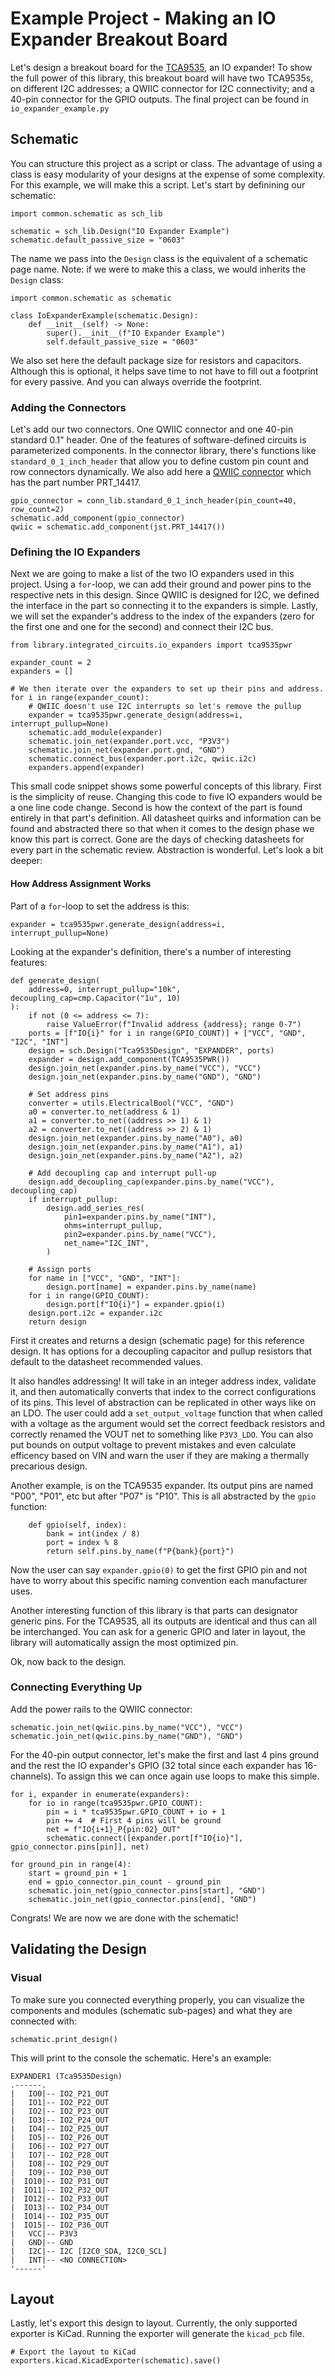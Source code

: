 # Example Project - Making an IO Expander Breakout Board
Let's design a breakout board for the [TCA9535](https://www.ti.com/lit/ds/symlink/tca9535.pdf), an IO expander! To show the full power of this library, this breakout board will have two TCA9535s, on different I2C addresses; a QWIIC connector for I2C connectivity; and a 40-pin connector for the GPIO outputs. The final project can be found in `io_expander_example.py`

## Schematic
You can structure this project as a script or class. The advantage of using a class is easy modularity of your designs at the expense of some complexity. For this example, we will make this a script. Let's start by definining our schematic:
```
import common.schematic as sch_lib

schematic = sch_lib.Design("IO Expander Example")
schematic.default_passive_size = "0603"
```
The name we pass into the `Design` class is the equivalent of a schematic page name.
Note: if we were to make this a class, we would inherits the `Design` class:
```
import common.schematic as schematic

class IoExpanderExample(schematic.Design):
    def __init__(self) -> None:
        super().__init__(f"IO Expander Example")
        self.default_passive_size = "0603"
```
We also set here the default package size for resistors and capacitors. Although this is optional, it helps save time to not have to fill out a footprint for every passive. And you can always override the footprint. 
    
### Adding the Connectors
Let's add our two connectors. One QWIIC connector and one 40-pin standard 0.1" header. One of the features of software-defined circuits is parameterized components. In the connector library, there's functions like `standard_0_1_inch_header` that allow you to define custom pin count and row connectors dynamically. We also add here a [QWIIC connector](https://www.sparkfun.com/qwiic) which has the part number PRT_14417.
```
gpio_connector = conn_lib.standard_0_1_inch_header(pin_count=40, row_count=2)
schematic.add_component(gpio_connector)
qwiic = schematic.add_component(jst.PRT_14417())
```
### Defining the IO Expanders
Next we are going to make a list of the two IO expanders used in this project. Using a `for`-loop, we can add their ground and power pins to the respective nets in this design. 
Since QWIIC is designed for I2C, we defined the interface in the part so connecting it to the expanders is simple. Lastly, we will set the expander's address to the index of the expanders (zero for the first one and one for the second) and connect their I2C bus.
```
from library.integrated_circuits.io_expanders import tca9535pwr

expander_count = 2
expanders = []

# We then iterate over the expanders to set up their pins and address.
for i in range(expander_count):
    # QWIIC doesn't use I2C interrupts so let's remove the pullup
    expander = tca9535pwr.generate_design(address=i, interrupt_pullup=None)
    schematic.add_module(expander)
    schematic.join_net(expander.port.vcc, "P3V3")
    schematic.join_net(expander.port.gnd, "GND")
    schematic.connect_bus(expander.port.i2c, qwiic.i2c)
    expanders.append(expander)
```        
This small code snippet shows some powerful concepts of this library. First is the simplicity of reuse. Changing this code to five IO expanders would be a one line code change. Second is how the context of the part is found entirely in that part's definition. All datasheet quirks and information can be found and abstracted there so that when it comes to the design phase we know this part is correct. Gone are the days of checking datasheets for every part in the schematic review. Abstraction is wonderful. Let's look a bit deeper:
#### How Address Assignment Works
Part of a `for`-loop to set the address is this:
```
expander = tca9535pwr.generate_design(address=i, interrupt_pullup=None)
```
Looking at the expander's definition, there's a number of interesting features:
```
def generate_design(
    address=0, interrupt_pullup="10k", decoupling_cap=cmp.Capacitor("1u", 10)
):
    if not (0 <= address <= 7):
        raise ValueError(f"Invalid address {address}; range 0-7")
    ports = [f"IO{i}" for i in range(GPIO_COUNT)] + ["VCC", "GND", "I2C", "INT"]
    design = sch.Design("Tca9535Design", "EXPANDER", ports)
    expander = design.add_component(TCA9535PWR())
    design.join_net(expander.pins.by_name("VCC"), "VCC")
    design.join_net(expander.pins.by_name("GND"), "GND")

    # Set address pins
    converter = utils.ElectricalBool("VCC", "GND")
    a0 = converter.to_net(address & 1)
    a1 = converter.to_net((address >> 1) & 1)
    a2 = converter.to_net((address >> 2) & 1)
    design.join_net(expander.pins.by_name("A0"), a0)
    design.join_net(expander.pins.by_name("A1"), a1)
    design.join_net(expander.pins.by_name("A2"), a2)

    # Add decoupling cap and interrupt pull-up
    design.add_decoupling_cap(expander.pins.by_name("VCC"), decoupling_cap)
    if interrupt_pullup:
        design.add_series_res(
            pin1=expander.pins.by_name("INT"),
            ohms=interrupt_pullup,
            pin2=expander.pins.by_name("VCC"),
            net_name="I2C_INT",
        )

    # Assign ports
    for name in ["VCC", "GND", "INT"]:
        design.port[name] = expander.pins.by_name(name)
    for i in range(GPIO_COUNT):
        design.port[f"IO{i}"] = expander.gpio(i)
    design.port.i2c = expander.i2c
    return design
```
First it creates and returns a design (schematic page) for this reference design. It has options for a decoupling capacitor and pullup resistors that default to the datasheet recommended values.

It also handles addressing! It will take in an integer address index, validate it, and then automatically converts that index to the correct configurations of its pins. This level of abstraction can be replicated in other ways like on an LDO. The user could add a `set_output_voltage` function that when called with a voltage as the argument would set the correct feedback resistors and correctly renamed the VOUT net to something like `P3V3_LDO`. You can also put bounds on output voltage to prevent mistakes and even calculate efficency based on VIN and warn the user if they are making a thermally precarious design.

Another example, is on the TCA9535 expander. Its output pins are named "P00", "P01", etc but after "P07" is "P10". This is all abstracted by the `gpio` function:
```
    def gpio(self, index):
        bank = int(index / 8)
        port = index % 8
        return self.pins.by_name(f"P{bank}{port}")
```
Now the user can say `expander.gpio(0)` to get the first GPIO pin and not have to worry about this specific naming convention each manufacturer uses.

Another interesting function of this library is that parts can designator generic pins. For the TCA9535, all its outputs are identical and thus can all be interchanged. You can ask for a generic GPIO and later in layout, the library will automatically assign the most optimized pin.

Ok, now back to the design.

### Connecting Everything Up
Add the power rails to the QWIIC connector:
```
schematic.join_net(qwiic.pins.by_name("VCC"), "VCC")
schematic.join_net(qwiic.pins.by_name("GND"), "GND")
```
For the 40-pin output connector, let's make the first and last 4 pins ground and the rest the IO expander's GPIO (32 total since each expander has 16-channels). To assign this we can once again use loops to make this simple.
```
for i, expander in enumerate(expanders):
    for io in range(tca9535pwr.GPIO_COUNT):
        pin = i * tca9535pwr.GPIO_COUNT + io + 1
        pin += 4  # First 4 pins will be ground
        net = f"IO{i+1}_P{pin:02}_OUT"
        schematic.connect([expander.port[f"IO{io}"], gpio_connector.pins[pin]], net)

for ground_pin in range(4):
    start = ground_pin + 1
    end = gpio_connector.pin_count - ground_pin
    schematic.join_net(gpio_connector.pins[start], "GND")
    schematic.join_net(gpio_connector.pins[end], "GND")
```
Congrats! We are now we are done with the schematic!

## Validating the Design
### Visual
To make sure you connected everything properly, you can visualize the components and modules (schematic sub-pages) and what they are connected with:
```
schematic.print_design()
```
This will print to the console the schematic. Here's an example:
```
EXPANDER1 (Tca9535Design)
.------.
|   IO0|-- IO2_P21_OUT
|   IO1|-- IO2_P22_OUT
|   IO2|-- IO2_P23_OUT
|   IO3|-- IO2_P24_OUT
|   IO4|-- IO2_P25_OUT
|   IO5|-- IO2_P26_OUT
|   IO6|-- IO2_P27_OUT
|   IO7|-- IO2_P28_OUT
|   IO8|-- IO2_P29_OUT
|   IO9|-- IO2_P30_OUT
|  IO10|-- IO2_P31_OUT
|  IO11|-- IO2_P32_OUT
|  IO12|-- IO2_P33_OUT
|  IO13|-- IO2_P34_OUT
|  IO14|-- IO2_P35_OUT
|  IO15|-- IO2_P36_OUT
|   VCC|-- P3V3
|   GND|-- GND
|   I2C|-- I2C [I2C0_SDA, I2C0_SCL]
|   INT|-- <NO CONNECTION>
'------'
```

## Layout
Lastly, let's export this design to layout. Currently, the only supported exporter is KiCad. Running the exporter will generate the `kicad_pcb` file.

```
# Export the layout to KiCad
exporters.kicad.KicadExporter(schematic).save()
```